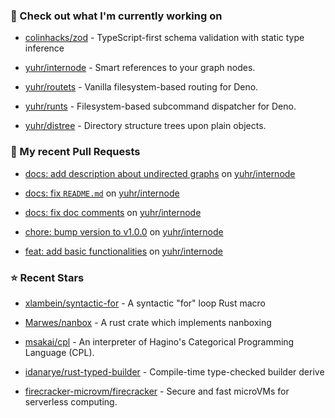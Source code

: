 ### 👷 Check out what I'm currently working on



- [colinhacks/zod](https://github.com/colinhacks/zod) - TypeScript-first schema validation with static type inference

- [yuhr/internode](https://github.com/yuhr/internode) - Smart references to your graph nodes.

- [yuhr/routets](https://github.com/yuhr/routets) - Vanilla filesystem-based routing for Deno.

- [yuhr/runts](https://github.com/yuhr/runts) - Filesystem-based subcommand dispatcher for Deno.

- [yuhr/distree](https://github.com/yuhr/distree) - Directory structure trees upon plain objects.

### 🔨 My recent Pull Requests



- [docs: add description about undirected graphs](https://github.com/yuhr/internode/pull/5) on [yuhr/internode](https://github.com/yuhr/internode)

- [docs: fix `README.md`](https://github.com/yuhr/internode/pull/4) on [yuhr/internode](https://github.com/yuhr/internode)

- [docs: fix doc comments](https://github.com/yuhr/internode/pull/3) on [yuhr/internode](https://github.com/yuhr/internode)

- [chore: bump version to v1.0.0](https://github.com/yuhr/internode/pull/2) on [yuhr/internode](https://github.com/yuhr/internode)

- [feat: add basic functionalities](https://github.com/yuhr/internode/pull/1) on [yuhr/internode](https://github.com/yuhr/internode)

### ⭐ Recent Stars



- [xlambein/syntactic-for](https://github.com/xlambein/syntactic-for) - A syntactic &#34;for&#34; loop Rust macro

- [Marwes/nanbox](https://github.com/Marwes/nanbox) - A rust crate which implements nanboxing

- [msakai/cpl](https://github.com/msakai/cpl) - An interpreter of Hagino&#39;s Categorical Programming Language (CPL).

- [idanarye/rust-typed-builder](https://github.com/idanarye/rust-typed-builder) - Compile-time type-checked builder derive

- [firecracker-microvm/firecracker](https://github.com/firecracker-microvm/firecracker) - Secure and fast microVMs for serverless computing.